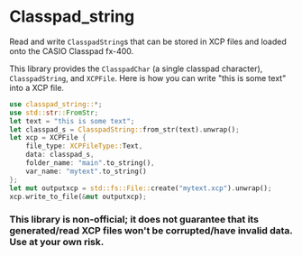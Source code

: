 # Classpad_string
Read and write `ClasspadString`s that can be stored in XCP files and loaded onto the CASIO Classpad fx-400.

This library provides the `ClasspadChar` (a single classpad character), `ClasspadString`, and `XCPFile`.
Here is how you can write "this is some text" into a XCP file.
```rust
use classpad_string::*;
use std::str::FromStr;
let text = "this is some text";
let classpad_s = ClasspadString::from_str(text).unwrap();
let xcp = XCPFile {
    file_type: XCPFileType::Text,
    data: classpad_s,
    folder_name: "main".to_string(),
    var_name: "mytext".to_string()
};
let mut outputxcp = std::fs::File::create("mytext.xcp").unwrap();
xcp.write_to_file(&mut outputxcp);
```

### This library is non-official; it does not guarantee that its generated/read XCP files won't be corrupted/have invalid data. Use at your own risk.